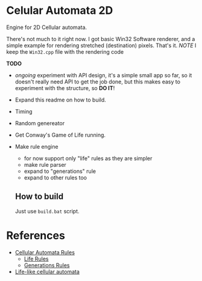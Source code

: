 # Celular Automata 2D
Engine for 2D Cellular automata.

There's not much to it right now. I got basic Win32 Software renderer, and a simple example for rendering stretched (destination) pixels. That's it.
*NOTE* I keep the `Win32.cpp` file with the rendering code

**TODO**
- *ongoing* experiment with API design, it's a simple small app so far, so it doesn't really need API to get the job done, but this makes easy to experiment with the structure, so **DO IT**!
- Expand this readme on how to build.
- Timing
- Random genereator
- Get Conway's Game of Life running.
- Make rule engine
  * for now support only "life" rules as they are simpler
  * make rule parser
  * expand to "generations" rule
  * expand to other rules too

  ## How to build
  Just use `build.bat` script.


# References
- [Cellular Automata Rules](http://psoup.math.wisc.edu/mcell/ca_rules.html)
  * [Life Rules](http://psoup.math.wisc.edu/mcell/rullex_life.html)
  * [Generations Rules](http://psoup.math.wisc.edu/mcell/rullex_gene.html)
- [Life-like cellular automata](https://www.conwaylife.com/wiki/Cellular_automaton#Life-like_cellular_automata)